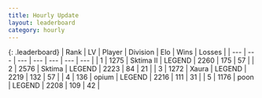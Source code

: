 ```yaml
---
title: Hourly Update
layout: leaderboard
category: hourly
---
```


{: .leaderboard}
| Rank | LV | Player | Division | Elo | Wins | Losses |
| --- | --- | --- | --- | --- | --- | --- |
| <span data-change="0">1</span> | 1275 | <span title="ID: 402846">Sktima II</span> | LEGEND | <span data-change="0">2260</span> | <span data-change="0">175</span> | <span data-change="0">57</span> |
| <span data-change="0">2</span> | 2576 | <span title="ID: 353063">Sktima</span> | LEGEND | <span data-change="0">2223</span> | <span data-change="0">84</span> | <span data-change="0">21</span> |
| <span data-change="0">3</span> | 1272 | <span title="ID: 200908">Xaura</span> | LEGEND | <span data-change="0">2219</span> | <span data-change="0">132</span> | <span data-change="0">57</span> |
| <span data-change="0">4</span> | 136 | <span title="ID: 750033">opium</span> | LEGEND | <span data-change="0">2216</span> | <span data-change="0">111</span> | <span data-change="0">31</span> |
| <span data-change="0">5</span> | 1176 | <span title="ID: 540690">poon</span> | LEGEND | <span data-change="0">2208</span> | <span data-change="0">109</span> | <span data-change="0">42</span> |